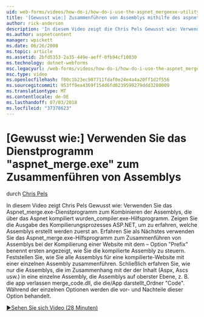 ```yaml
---
uid: web-forms/videos/how-do-i/how-do-i-use-the-aspnet_mergeexe-utility-to-merge-assemblies
title: '[Gewusst wie:] Zusammenführen von Assemblys mithilfe des aspnet_merge.exe-Dienstprogramms | Microsoft-Dokumentation'
author: rick-anderson
description: 'In diesem Video zeigt die Chris Pels Gewusst wie: Verwenden des aspnet_merge.exe-Dienstprogramms zum Kombinieren der Assemblys, die über die aspnet_compiler.exe-Hilfsprogramm kompiliert wurden...'
ms.author: aspnetcontent
manager: wpickett
ms.date: 06/26/2008
ms.topic: article
ms.assetid: 2bfd5353-2a35-449e-aeff-0fb94cf10030
ms.technology: dotnet-webforms
msc.legacyurl: /web-forms/videos/how-do-i/how-do-i-use-the-aspnet_mergeexe-utility-to-merge-assemblies
msc.type: video
ms.openlocfilehash: f00c1b23ec907711fdaf0e24e4a4a20ff1d2f556
ms.sourcegitcommit: 953ff9ea4369f154d6fd0239599279ddd3280009
ms.translationtype: MT
ms.contentlocale: de-DE
ms.lasthandoff: 07/03/2018
ms.locfileid: "37378623"
---
```

<a name="how-do-i-use-the-aspnetmergeexe-utility-to-merge-assemblies"></a>[Gewusst wie:] Verwenden Sie das Dienstprogramm "aspnet_merge.exe" zum Zusammenführen von Assemblys
====================
durch [Chris Pels](https://twitter.com/chrispels)

In diesem Video zeigt Chris Pels Gewusst wie: Verwenden Sie das Aspnet\_merge.exe-Dienstprogramm zum Kombinieren der Assemblys, die über das Aspnet kompiliert wurden\_compiler.exe-Hilfsprogramm. Zeigen Sie die Ausgabe des Kompilierungsprozesses ASP.NET, um zu erfahren, welche Assemblys erstellt werden zuerst an. Erfahren Sie als Nächstes verwenden Sie das Aspnet\_merge.exe-Hilfsprogramm zum Zusammenführen von Assemblys bei der Kompilierung einer Website mit dem – Option "Prefix" benennt ersten angezeigt, wie Sie die kompilierte Assembly zu steuern. Feststellen Sie, wie Sie alle Assemblys für eine kompilierte-Website mit einer einzelnen Assembly zusammenführen. Schließlich erfahren Sie, wie nur die Assemblys, die im Zusammenhang mit der der Inhalt (Aspx, Ascs usw.) in eine einzelne Assembly, die Assemblys auf oberster Ebene, z. B. die app verlassen merge\_code.dll, die die/App darstellt\_Ordner "Code". Während der einzelnen Optionen werden die vor- und Nachteile dieser Option behandelt.

[&#9654;Sehen Sie sich Video (28 Minuten)](https://channel9.msdn.com/Blogs/ASP-NET-Site-Videos/how-do-i-use-the-aspnet_mergeexe-utility-to-merge-assemblies)
